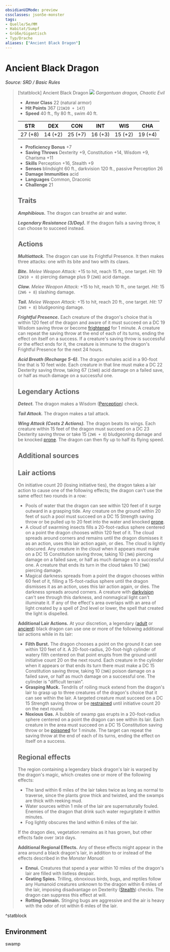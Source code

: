 ```yaml
---
obsidianUIMode: preview
cssclasses: json5e-monster
tags:
- Quelle/5e/MM
- Habitat/Sumpf
- Größe/Gigantisch
- Typ/Drache
aliases: ["Ancient Black Dragon"]
---
```

# Ancient Black Dragon
*Source: SRD / Basic Rules*  

> [!statblock] Ancient Black Dragon
> ![](compendium/bestiary/dragon/token/ancient-black-dragon.png#token)
> *Gargantuan dragon, Chaotic Evil*
> 
> - **Armor Class** 22  (natural armor)
> - **Hit Points** 367 (`21W20 + 147`)
> - **Speed** 40 ft., fly 80 ft., swim 40 ft.
> 
> |STR|DEX|CON|INT|WIS|CHA|
> |:---:|:---:|:---:|:---:|:---:|:---:|
> |27 (+8)|14 (+2)|25 (+7)|16 (+3)|15 (+2)|19 (+4)|
> 
> - **Proficiency Bonus** +7
> - **Saving Throws** Dexterity +9, Constitution +14, Wisdom +9, Charisma +11
> - **Skills** Perception +16, Stealth +9
> - **Senses** blindsight 60 ft., darkvision 120 ft., passive Perception 26
> - **Damage Immunities** acid
> - **Languages** Common, Draconic
> - **Challenge** 21
> 
> ## Traits
> 
> ***Amphibious.*** The dragon can breathe air and water.
> 
> ***Legendary Resistance (3/Day).*** If the dragon fails a saving throw, it can choose to succeed instead.
> 
> ## Actions
> 
> ***Multiattack.*** The dragon can use its Frightful Presence. It then makes three attacks: one with its bite and two with its claws.
> 
> ***Bite.*** *Melee Weapon Attack:* +15 to hit, reach 15 ft., one target. *Hit:* 19 (`2W10 + 8`) piercing damage plus 9 (`2W8`) acid damage.
> 
> ***Claw.*** *Melee Weapon Attack:* +15 to hit, reach 10 ft., one target. *Hit:* 15 (`2W6 + 8`) slashing damage.
> 
> ***Tail.*** *Melee Weapon Attack:* +15 to hit, reach 20 ft., one target. *Hit:* 17 (`2W8 + 8`) bludgeoning damage.
> 
> ***Frightful Presence.*** Each creature of the dragon's choice that is within 120 feet of the dragon and aware of it must succeed on a DC 19 Wisdom saving throw or become [frightened](rules/conditions.md#frightened) for 1 minute. A creature can repeat the saving throw at the end of each of its turns, ending the effect on itself on a success. If a creature's saving throw is successful or the effect ends for it, the creature is immune to the dragon's Frightful Presence for the next 24 hours.
> 
> ***Acid Breath (Recharge 5-6).*** The dragon exhales acid in a 90-foot line that is 10 feet wide. Each creature in that line must make a DC 22 Dexterity saving throw, taking 67 (`15W8`) acid damage on a failed save, or half as much damage on a successful one.
> 
> ## Legendary Actions
> 
> ***Detect.*** The dragon makes a Wisdom ([Perception](rules/skills.md#Perception)) check.
> 
> ***Tail Attack.*** The dragon makes a tail attack.
> 
> ***Wing Attack (Costs 2 Actions).*** The dragon beats its wings. Each creature within 15 feet of the dragon must succeed on a DC 23 Dexterity saving throw or take 15 (`2W6 + 8`) bludgeoning damage and be knocked [prone](rules/conditions.md#prone). The dragon can then fly up to half its flying speed.
> 
> ## Additional sources
> 
> 
> 
> ## Lair actions
> 
> On initiative count 20 (losing initiative ties), the dragon takes a lair action to cause one of the following effects; the dragon can't use the same effect two rounds in a row:
> 
> - Pools of water that the dragon can see within 120 feet of it surge outward in a grasping tide. Any creature on the ground within 20 feet of such a pool must succeed on a DC 15 Strength saving throw or be pulled up to 20 feet into the water and knocked [prone](rules/conditions.md#prone).  
> - A cloud of swarming insects fills a 20-foot-radius sphere centered on a point the dragon chooses within 120 feet of it. The cloud spreads around corners and remains until the dragon dismisses it as an action, uses this lair action again, or dies. The cloud is lightly obscured. Any creature in the cloud when it appears must make on a DC 15 Constitution saving throw, taking 10 (`3W6`) piercing damage on a failed save, or half as much damage on a successful one. A creature that ends its turn in the cloud takes 10 (`3W6`) piercing damage.  
> - Magical darkness spreads from a point the dragon chooses within 60 feet of it, filling a 15-foot-radius sphere until the dragon dismisses it as an action, uses this lair action again, or dies. The darkness spreads around corners. A creature with [darkvision](rules/senses.md#darkvision) can't see through this darkness, and nonmagical light can't illuminate it. If any of the effect's area overlaps with an area of light created by a spell of 2nd level or lower, the spell that created the light is dispelled.  
> 
> **Additional Lair Actions.** At your discretion, a legendary ([adult](compendium/bestiary/dragon/adult-black-dragon.md) or [ancient](compendium/bestiary/dragon/ancient-black-dragon.md)) black dragon can use one or more of the following additional lair actions while in its lair:
> 
> - **Filth Burst.** The dragon chooses a point on the ground it can see within 120 feet of it. A 20-foot-radius, 20-foot-high cylinder of watery filth centered on that point erupts from the ground until initiative count 20 on the next round. Each creature in the cylinder when it appears or that ends its turn there must make a DC 15 Constitution saving throw, taking 10 (`3W6`) poison damage on a failed save, or half as much damage on a successful one. The cylinder is "difficult terrain".  
> - **Grasping Muck.** Tendrils of roiling muck extend from the dragon's lair to grasp up to three creatures of the dragon's choice that it can see within the lair. A targeted creature must succeed on a DC 15 Strength saving throw or be [restrained](rules/conditions.md#restrained) until initiative count 20 on the next round.  
> - **Noxious Gas.** A bubble of swamp gas erupts in a 20-foot-radius sphere centered on a point the dragon can see within its lair. Each creature in the area must succeed on a DC 15 Constitution saving throw or be [poisoned](rules/conditions.md#poisoned) for 1 minute. The target can repeat the saving throw at the end of each of its turns, ending the effect on itself on a success.  
> 
> ## Regional effects
> 
> The region containing a legendary black dragon's lair is warped by the dragon's magic, which creates one or more of the following effects:
> 
> - The land within 6 miles of the lair takes twice as long as normal to traverse, since the plants grow thick and twisted, and the swamps are thick with reeking mud.  
> - Water sources within 1 mile of the lair are supernaturally fouled. Enemies of the dragon that drink such water regurgitate it within minutes.  
> - Fog lightly obscures the land within 6 miles of the lair.  
> 
> If the dragon dies, vegetation remains as it has grown, but other effects fade over `1W10` days.
> 
> **Additional Regional Effects.** Any of these effects might appear in the area around a black dragon's lair, in addition to or instead of the effects described in the *Monster Manual*:
> 
> - **Ennui.** Creatures that spend a year within 10 miles of the dragon's lair are filled with listless despair.  
> - **Grating Spies.** Trilling, obnoxious birds, bugs, and reptiles follow any Humanoid creatures unknown to the dragon within 6 miles of the lair, imposing disadvantage on Dexterity ([Stealth](rules/skills.md#Stealth)) checks. The dragon can suppress this effect at will.  
> - **Rotting Domain.** Stinging bugs are aggressive and the air is heavy with the odor of rot within 6 miles of the lair.  

^statblock

## Environment

swamp